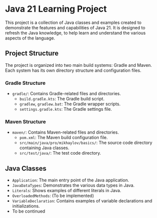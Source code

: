 # Java 21 Learning Project

This project is a collection of Java classes and examples created to demonstrate the features and capabilities of Java 21. It is designed to refresh the Java knowledge, to help learn and understand the various aspects of the language.

## Project Structure

The project is organized into two main build systems: Gradle and Maven. Each system has its own directory structure and configuration files.

### Gradle Structure

- `gradle/`: Contains Gradle-related files and directories.
    - `build.gradle.kts`: The Gradle build script.
    - `gradlew`, `gradlew.bat`: The Gradle wrapper scripts.
    - `settings.gradle.kts`: The Gradle settings file.

### Maven Structure

- `maven/`: Contains Maven-related files and directories.
    - `pom.xml`: The Maven build configuration file.
    - `src/main/java/pro/mikhaylov/basics/`: The source code directory containing Java classes.
    - `src/test/java/`: The test code directory.

## Java Classes

- `Application`: The main entry point of the Java application.
- `JavaDataTypes`: Demonstrates the various data types in Java.
- `Literals`: Shows examples of different literals in Java.
- `OverloadedMethods`: (To be implemented)
- `VariableDeclaration`: Contains examples of variable declarations and initializations.
- To be continued